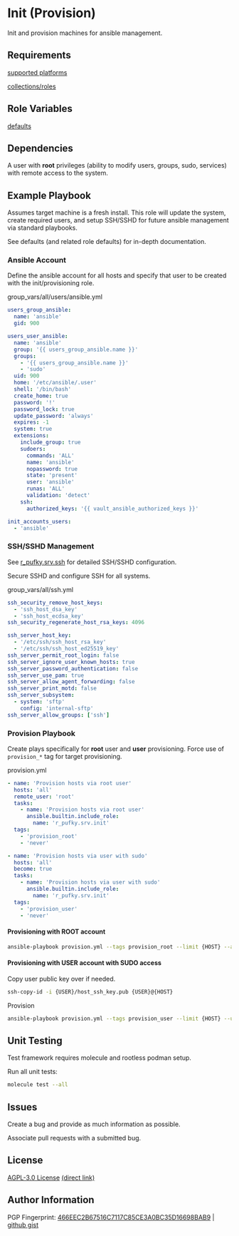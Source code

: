 # Init (Provision)
Init and provision machines for ansible management.

## Requirements
[supported platforms](https://github.com/r-pufky/ansible_init/blob/main/meta/main.yml)

[collections/roles](https://github.com/r-pufky/ansible_init/blob/main/meta/requirements.yml)

## Role Variables
[defaults](https://github.com/r-pufky/ansible_init/tree/main/defaults/main.yaml)

## Dependencies
A user with **root** privileges (ability to modify users, groups, sudo, services)
with remote access to the system.

## Example Playbook
Assumes target machine is a fresh install. This role will update the system,
create required users, and setup SSH/SSHD for future ansible management via
standard playbooks.

See defaults (and related role defaults) for in-depth documentation.

### Ansible Account
Define the ansible account for all hosts and specify that user to be created
with the init/provisioning role.

group_vars/all/users/ansible.yml
``` yaml
users_group_ansible:
  name: 'ansible'
  gid: 900

users_user_ansible:
  name: 'ansible'
  group: '{{ users_group_ansible.name }}'
  groups:
    - '{{ users_group_ansible.name }}'
    - 'sudo'
  uid: 900
  home: '/etc/ansible/.user'
  shell: '/bin/bash'
  create_home: true
  password: '!'
  password_lock: true
  update_password: 'always'
  expires: -1
  system: true
  extensions:
    include_group: true
    sudoers:
      commands: 'ALL'
      name: 'ansible'
      nopassword: true
      state: 'present'
      user: 'ansible'
      runas: 'ALL'
      validation: 'detect'
    ssh:
      authorized_keys: '{{ vault_ansible_authorized_keys }}'

init_accounts_users:
  - 'ansible'
```

### SSH/SSHD Management
See [r_pufky.srv.ssh](https://github.com/r-pufky/ansible_ssh/blob/main/defaults/main/)
for detailed SSH/SSHD configuration.

Secure SSHD and configure SSH for all systems.

group_vars/all/ssh.yml
``` yaml
ssh_security_remove_host_keys:
  - 'ssh_host_dsa_key'
  - 'ssh_host_ecdsa_key'
ssh_security_regenerate_host_rsa_keys: 4096

ssh_server_host_key:
  - '/etc/ssh/ssh_host_rsa_key'
  - '/etc/ssh/ssh_host_ed25519_key'
ssh_server_permit_root_login: false
ssh_server_ignore_user_known_hosts: true
ssh_server_password_authentication: false
ssh_server_use_pam: true
ssh_server_allow_agent_forwarding: false
ssh_server_print_motd: false
ssh_server_subsystem:
  - system: 'sftp'
    config: 'internal-sftp'
ssh_server_allow_groups: ['ssh']
```

### Provision Playbook
Create plays specifically for **root** user and **user** provisioning. Force
use of `provision_*` tag for target provisioning.

provision.yml
``` yaml
- name: 'Provision hosts via root user'
  hosts: 'all'
  remote_user: 'root'
  tasks:
    - name: 'Provision hosts via root user'
      ansible.builtin.include_role:
        name: 'r_pufky.srv.init'
  tags:
    - 'provision_root'
    - 'never'

- name: 'Provision hosts via user with sudo'
  hosts: 'all'
  become: true
  tasks:
    - name: 'Provision hosts via user with sudo'
      ansible.builtin.include_role:
        name: 'r_pufky.srv.init'
  tags:
    - 'provision_user'
    - 'never'
```

#### Provisioning with ROOT account
``` bash
ansible-playbook provision.yml --tags provision_root --limit {HOST} --ask-pass
```

#### Provisioning with USER account with SUDO access

Copy user public key over if needed.
``` bash
ssh-copy-id -i {USER}/host_ssh_key.pub {USER}@{HOST}
```

Provision
``` bash
ansible-playbook provision.yml --tags provision_user --limit {HOST} --user {USER} --ask-become-pass
```

## Unit Testing
Test framework requires molecule and rootless podman setup.

Run all unit tests:
``` bash
molecule test --all
```

## Issues
Create a bug and provide as much information as possible.

Associate pull requests with a submitted bug.

## License
[AGPL-3.0 License](https://www.tldrlegal.com/license/gnu-affero-general-public-license-v3-agpl-3-0)
 [(direct link)](https://github.com/r-pufky/ansible_users/blob/main/LICENSE)

## Author Information
PGP Fingerprint: [466EEC2B67516C7117C85CE3A0BC35D16698BAB9](https://keys.openpgp.org/vks/v1/by-fingerprint/466EEC2B67516C7117C85CE3A0BC35D16698BAB9)
| [github gist](https://gist.github.com/r-pufky/a8df36977c55b5bb20829267c4c49d22)

